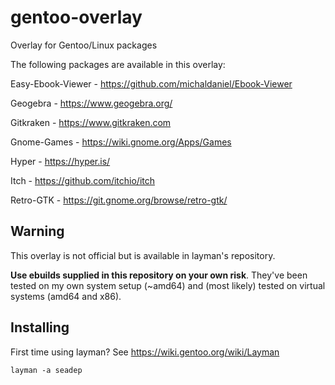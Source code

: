 gentoo-overlay
==============

Overlay for Gentoo/Linux packages

The following packages are available in this overlay:

Easy-Ebook-Viewer - https://github.com/michaldaniel/Ebook-Viewer

Geogebra - https://www.geogebra.org/

Gitkraken - https://www.gitkraken.com

Gnome-Games - https://wiki.gnome.org/Apps/Games

Hyper - https://hyper.is/

Itch - https://github.com/itchio/itch

Retro-GTK - https://git.gnome.org/browse/retro-gtk/


## Warning
This overlay is not official but is available in layman's repository.

**Use ebuilds supplied in this repository on your own risk**. They've been tested on my own system setup (~amd64) and (most likely) tested on virtual systems (amd64 and x86).

## Installing

First time using layman? See https://wiki.gentoo.org/wiki/Layman

    layman -a seadep
